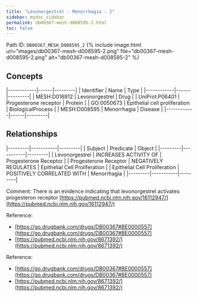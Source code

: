 ```yaml
---
title: "Levonorgestrel - Menorrhagia - 2"
sidebar: mydoc_sidebar
permalink: db00367-mesh-d008595-2.html
toc: false 
---
```



Path ID: `DB00367_MESH_D008595_2`
{% include image.html url="images/db00367-mesh-d008595-2.png" file="db00367-mesh-d008595-2.png" alt="db00367-mesh-d008595-2" %}

## Concepts

|------------|------|---------|
| Identifier | Name | Type    |
|------------|------|---------|
| MESH:D016912 | Levonorgestrel | Drug |
| UniProt:P06401 | Progesterone receptor | Protein |
| GO:0050673 | Epithelial cell proliferation | BiologicalProcess |
| MESH:D008595 | Menorrhagia | Disease |
|------------|------|---------|

## Relationships

|---------|-----------|---------|
| Subject | Predicate | Object  |
|---------|-----------|---------|
| Levonorgestrel | INCREASES ACTIVITY OF | Progesterone Receptor |
| Progesterone Receptor | NEGATIVELY REGULATES | Epithelial Cell Proliferation |
| Epithelial Cell Proliferation | POSITIVELY CORRELATED WITH | Menorrhagia |
|---------|-----------|---------|

Comment: There is an evidence indicating that levonorgestrel activates progesteron receptor [https://pubmed.ncbi.nlm.nih.gov/16112947/](https://pubmed.ncbi.nlm.nih.gov/16112947/)

Reference: 
  - [https://go.drugbank.com/drugs/DB00367#BE0000557](https://go.drugbank.com/drugs/DB00367#BE0000557)
  - [https://pubmed.ncbi.nlm.nih.gov/8671392/](https://pubmed.ncbi.nlm.nih.gov/8671392/)

Reference: 
  - [https://go.drugbank.com/drugs/DB00367#BE0000557](https://go.drugbank.com/drugs/DB00367#BE0000557)
  - [https://pubmed.ncbi.nlm.nih.gov/8671392/](https://pubmed.ncbi.nlm.nih.gov/8671392/)
